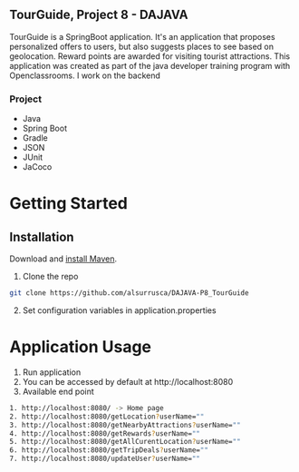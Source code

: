 ## TourGuide, Project 8 - DAJAVA

TourGuide is a SpringBoot application.
It's an application that proposes personalized offers to users, but also suggests places to see based on geolocation. Reward points are awarded for visiting tourist attractions. This application was created as part of the java developer training program with Openclassrooms.
I work on the backend

### Project

* Java
* Spring Boot
* Gradle
* JSON
* JUnit
* JaCoco

# Getting Started

## Installation

Download and [install Maven](https://maven.apache.org/install.html).

1. Clone the repo
 ```sh 
 git clone https://github.com/alsurrusca/DAJAVA-P8_TourGuide
```
2. Set configuration variables in application.properties

# Application Usage

1. Run application
2. You can be accessed by default at http://localhost:8080
3. Available end point
 ```sh
1. http://localhost:8080/ -> Home page
2. http://localhost:8080/getLocation?userName=""
3. http://localhost:8080/getNearbyAttractions?userName=""
4. http://localhost:8080/getRewards?userName=""
5. http://localhost:8080/getAllCurentLocation?userName=""
6. http://localhost:8080/getTripDeals?userName=""
7. http://localhost:8080/updateUser?userName=""


```

